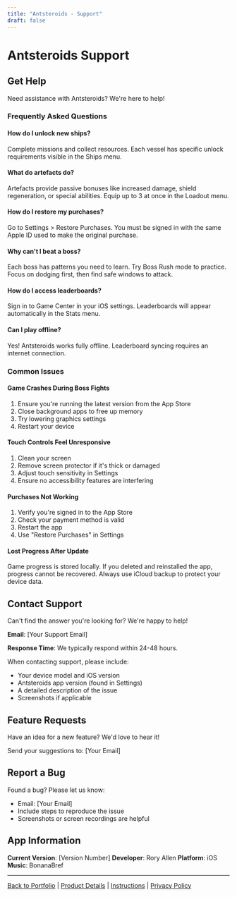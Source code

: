 ```yaml
---
title: "Antsteroids - Support"
draft: false
---
```


# Antsteroids Support

## Get Help

Need assistance with Antsteroids? We're here to help!

### Frequently Asked Questions

#### How do I unlock new ships?
Complete missions and collect resources. Each vessel has specific unlock requirements visible in the Ships menu.

#### What do artefacts do?
Artefacts provide passive bonuses like increased damage, shield regeneration, or special abilities. Equip up to 3 at once in the Loadout menu.

#### How do I restore my purchases?
Go to Settings > Restore Purchases. You must be signed in with the same Apple ID used to make the original purchase.

#### Why can't I beat a boss?
Each boss has patterns you need to learn. Try Boss Rush mode to practice. Focus on dodging first, then find safe windows to attack.

#### How do I access leaderboards?
Sign in to Game Center in your iOS settings. Leaderboards will appear automatically in the Stats menu.

#### Can I play offline?
Yes! Antsteroids works fully offline. Leaderboard syncing requires an internet connection.

### Common Issues

#### Game Crashes During Boss Fights
1. Ensure you're running the latest version from the App Store
2. Close background apps to free up memory
3. Try lowering graphics settings
4. Restart your device

#### Touch Controls Feel Unresponsive
1. Clean your screen
2. Remove screen protector if it's thick or damaged
3. Adjust touch sensitivity in Settings
4. Ensure no accessibility features are interfering

#### Purchases Not Working
1. Verify you're signed in to the App Store
2. Check your payment method is valid
3. Restart the app
4. Use "Restore Purchases" in Settings

#### Lost Progress After Update
Game progress is stored locally. If you deleted and reinstalled the app, progress cannot be recovered. Always use iCloud backup to protect your device data.

## Contact Support

Can't find the answer you're looking for? We're happy to help!

**Email**: [Your Support Email]

**Response Time**: We typically respond within 24-48 hours.

When contacting support, please include:
- Your device model and iOS version
- Antsteroids app version (found in Settings)
- A detailed description of the issue
- Screenshots if applicable

## Feature Requests

Have an idea for a new feature? We'd love to hear it!

Send your suggestions to: [Your Email]

## Report a Bug

Found a bug? Please let us know:
- Email: [Your Email]
- Include steps to reproduce the issue
- Screenshots or screen recordings are helpful

## App Information

**Current Version**: [Version Number]
**Developer**: Rory Allen
**Platform**: iOS
**Music**: BonanaBref

---

[Back to Portfolio](/rory-allen/portfolio/antsteroids/) | [Product Details](/rory-allen/antsteroids/product/) | [Instructions](/rory-allen/antsteroids/instructions/) | [Privacy Policy](/rory-allen/antsteroids/privacy/)
